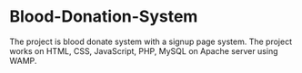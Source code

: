 # Blood-Donation-System
The project is blood donate system with a signup page system. The project works on HTML, CSS, JavaScript, PHP, MySQL on Apache server using WAMP.

